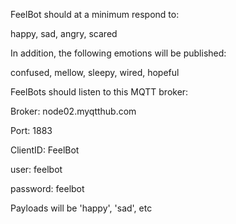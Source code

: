 FeelBot should at a minimum respond to:

happy, sad, angry, scared

In addition, the following emotions will be published:

confused, mellow, sleepy, wired, hopeful


FeelBots should listen to this MQTT broker:

Broker: node02.myqtthub.com

Port: 1883

ClientID: FeelBot

user: feelbot

password: feelbot


Payloads will be 'happy', 'sad', etc
